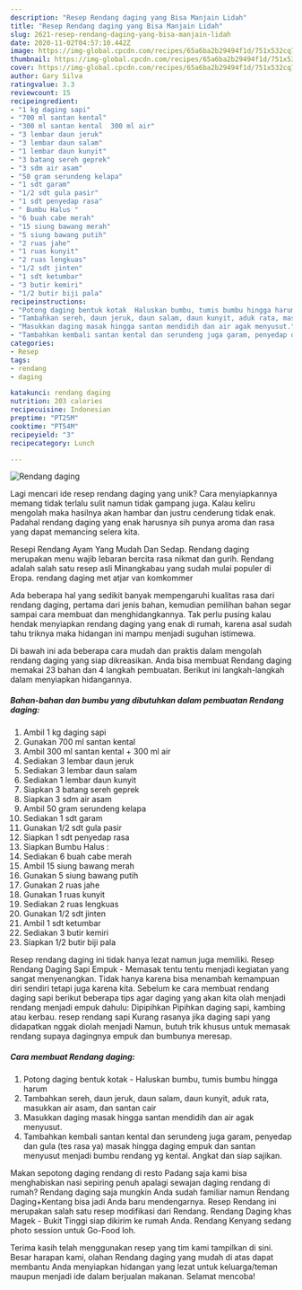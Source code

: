 ```yaml
---
description: "Resep Rendang daging yang Bisa Manjain Lidah"
title: "Resep Rendang daging yang Bisa Manjain Lidah"
slug: 2621-resep-rendang-daging-yang-bisa-manjain-lidah
date: 2020-11-02T04:57:10.442Z
image: https://img-global.cpcdn.com/recipes/65a6ba2b29494f1d/751x532cq70/rendang-daging-foto-resep-utama.jpg
thumbnail: https://img-global.cpcdn.com/recipes/65a6ba2b29494f1d/751x532cq70/rendang-daging-foto-resep-utama.jpg
cover: https://img-global.cpcdn.com/recipes/65a6ba2b29494f1d/751x532cq70/rendang-daging-foto-resep-utama.jpg
author: Gary Silva
ratingvalue: 3.3
reviewcount: 15
recipeingredient:
- "1 kg daging sapi"
- "700 ml santan kental"
- "300 ml santan kental  300 ml air"
- "3 lembar daun jeruk"
- "3 lembar daun salam"
- "1 lembar daun kunyit"
- "3 batang sereh geprek"
- "3 sdm air asam"
- "50 gram serundeng kelapa"
- "1 sdt garam"
- "1/2 sdt gula pasir"
- "1 sdt penyedap rasa"
- " Bumbu Halus "
- "6 buah cabe merah"
- "15 siung bawang merah"
- "5 siung bawang putih"
- "2 ruas jahe"
- "1 ruas kunyit"
- "2 ruas lengkuas"
- "1/2 sdt jinten"
- "1 sdt ketumbar"
- "3 butir kemiri"
- "1/2 butir biji pala"
recipeinstructions:
- "Potong daging bentuk kotak  Haluskan bumbu, tumis bumbu hingga harum"
- "Tambahkan sereh, daun jeruk, daun salam, daun kunyit, aduk rata, masukkan air asam, dan santan cair"
- "Masukkan daging masak hingga santan mendidih dan air agak menyusut."
- "Tambahkan kembali santan kental dan serundeng juga garam, penyedap dan gula (tes rasa ya) masak hingga daging empuk dan santan menyusut menjadi bumbu rendang yg kental. Angkat dan siap sajikan."
categories:
- Resep
tags:
- rendang
- daging

katakunci: rendang daging 
nutrition: 203 calories
recipecuisine: Indonesian
preptime: "PT25M"
cooktime: "PT54M"
recipeyield: "3"
recipecategory: Lunch

---
```



![Rendang daging](https://img-global.cpcdn.com/recipes/65a6ba2b29494f1d/751x532cq70/rendang-daging-foto-resep-utama.jpg)

Lagi mencari ide resep rendang daging yang unik? Cara menyiapkannya memang tidak terlalu sulit namun tidak gampang juga. Kalau keliru mengolah maka hasilnya akan hambar dan justru cenderung tidak enak. Padahal rendang daging yang enak harusnya sih punya aroma dan rasa yang dapat memancing selera kita.

Resepi Rendang Ayam Yang Mudah Dan Sedap. Rendang daging merupakan menu wajib lebaran bercita rasa nikmat dan gurih. Rendang adalah salah satu resep asli Minangkabau yang sudah mulai populer di Eropa. rendang daging met atjar van komkommer

Ada beberapa hal yang sedikit banyak mempengaruhi kualitas rasa dari rendang daging, pertama dari jenis bahan, kemudian pemilihan bahan segar sampai cara membuat dan menghidangkannya. Tak perlu pusing kalau hendak menyiapkan rendang daging yang enak di rumah, karena asal sudah tahu triknya maka hidangan ini mampu menjadi suguhan istimewa.


Di bawah ini ada beberapa cara mudah dan praktis dalam mengolah rendang daging yang siap dikreasikan. Anda bisa membuat Rendang daging memakai 23 bahan dan 4 langkah pembuatan. Berikut ini langkah-langkah dalam menyiapkan hidangannya.

<!--inarticleads1-->

##### Bahan-bahan dan bumbu yang dibutuhkan dalam pembuatan Rendang daging:

1. Ambil 1 kg daging sapi
1. Gunakan 700 ml santan kental
1. Ambil 300 ml santan kental + 300 ml air
1. Sediakan 3 lembar daun jeruk
1. Sediakan 3 lembar daun salam
1. Sediakan 1 lembar daun kunyit
1. Siapkan 3 batang sereh geprek
1. Siapkan 3 sdm air asam
1. Ambil 50 gram serundeng kelapa
1. Sediakan 1 sdt garam
1. Gunakan 1/2 sdt gula pasir
1. Siapkan 1 sdt penyedap rasa
1. Siapkan  Bumbu Halus :
1. Sediakan 6 buah cabe merah
1. Ambil 15 siung bawang merah
1. Gunakan 5 siung bawang putih
1. Gunakan 2 ruas jahe
1. Gunakan 1 ruas kunyit
1. Sediakan 2 ruas lengkuas
1. Gunakan 1/2 sdt jinten
1. Ambil 1 sdt ketumbar
1. Sediakan 3 butir kemiri
1. Siapkan 1/2 butir biji pala


Resep rendang daging ini tidak hanya lezat namun juga memiliki. Resep Rendang Daging Sapi Empuk - Memasak tentu tentu menjadi kegiatan yang sangat menyenangkan. Tidak hanya karena bisa menambah kemampuan diri sendiri tetapi juga karena kita. Sebelum ke cara membuat rendang daging sapi berikut beberapa tips agar daging yang akan kita olah menjadi rendang menjadi empuk dahulu: Dipipihkan Pipihkan daging sapi, kambing atau kerbau. resep rendang sapi Kurang rasanya jika daging sapi yang didapatkan nggak diolah menjadi Namun, butuh trik khusus untuk memasak rendang supaya dagingnya empuk dan bumbunya meresap. 

<!--inarticleads2-->

##### Cara membuat Rendang daging:

1. Potong daging bentuk kotak  - Haluskan bumbu, tumis bumbu hingga harum
1. Tambahkan sereh, daun jeruk, daun salam, daun kunyit, aduk rata, masukkan air asam, dan santan cair
1. Masukkan daging masak hingga santan mendidih dan air agak menyusut.
1. Tambahkan kembali santan kental dan serundeng juga garam, penyedap dan gula (tes rasa ya) masak hingga daging empuk dan santan menyusut menjadi bumbu rendang yg kental. Angkat dan siap sajikan.


Makan sepotong daging rendang di resto Padang saja kami bisa menghabiskan nasi sepiring penuh apalagi sewajan daging rendang di rumah? Rendang daging saja mungkin Anda sudah familiar namun Rendang Daging+Kentang bisa jadi Anda baru mendengarnya. Resep Rendang ini merupakan salah satu resep modifikasi dari Rendang. Rendang Daging khas Magek - Bukit Tinggi siap dikirim ke rumah Anda. Rendang Kenyang sedang photo session untuk Go-Food loh. 

Terima kasih telah menggunakan resep yang tim kami tampilkan di sini. Besar harapan kami, olahan Rendang daging yang mudah di atas dapat membantu Anda menyiapkan hidangan yang lezat untuk keluarga/teman maupun menjadi ide dalam berjualan makanan. Selamat mencoba!
